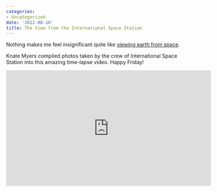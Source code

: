 ```yaml
---
categories:
- Uncategorized
date: '2012-08-10'
title: The View from the International Space Station
---
```


Nothing makes me feel insignificant quite like <a href="http://vimeo.com/45878034">viewing earth from space</a>.

Knate Myers compiled photos taken by the crew of International Space Station into this amazing time-lapse video. Happy Friday!

<iframe class="alignc" src="https://player.vimeo.com/video/45878034" width="560" height="315" frameborder="0" webkitAllowFullScreen mozallowfullscreen allowFullScreen></iframe>